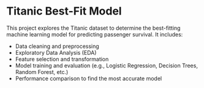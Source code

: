 # Titanic Best-Fit Model

This project explores the Titanic dataset to determine the best-fitting machine learning model for predicting passenger survival. It includes:

- Data cleaning and preprocessing
- Exploratory Data Analysis (EDA)
- Feature selection and transformation
- Model training and evaluation (e.g., Logistic Regression, Decision Trees, Random Forest, etc.)
- Performance comparison to find the most accurate model


